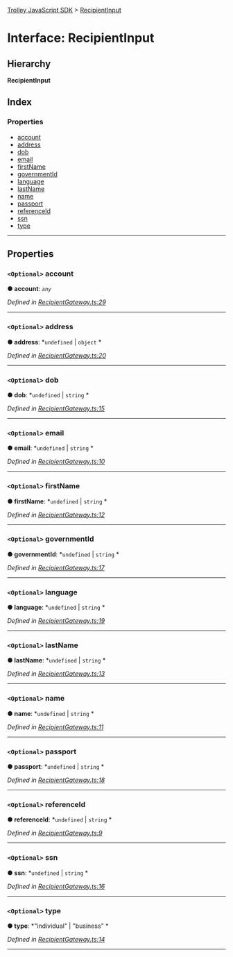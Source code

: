[Trolley JavaScript SDK](../README.md) > [RecipientInput](../interfaces/recipientinput.md)

# Interface: RecipientInput

## Hierarchy

**RecipientInput**

## Index

### Properties

* [account](recipientinput.md#account)
* [address](recipientinput.md#address)
* [dob](recipientinput.md#dob)
* [email](recipientinput.md#email)
* [firstName](recipientinput.md#firstname)
* [governmentId](recipientinput.md#governmentid)
* [language](recipientinput.md#language)
* [lastName](recipientinput.md#lastname)
* [name](recipientinput.md#name)
* [passport](recipientinput.md#passport)
* [referenceId](recipientinput.md#referenceid)
* [ssn](recipientinput.md#ssn)
* [type](recipientinput.md#type)

---

## Properties

<a id="account"></a>

### `<Optional>` account

**● account**: *`any`*

*Defined in [RecipientGateway.ts:29](https://github.com/PaymentRails/javascript-sdk/blob/c3121c6/lib/RecipientGateway.ts#L29)*

___
<a id="address"></a>

### `<Optional>` address

**● address**: *`undefined` |
`object`
*

*Defined in [RecipientGateway.ts:20](https://github.com/PaymentRails/javascript-sdk/blob/c3121c6/lib/RecipientGateway.ts#L20)*

___
<a id="dob"></a>

### `<Optional>` dob

**● dob**: *`undefined` |
`string`
*

*Defined in [RecipientGateway.ts:15](https://github.com/PaymentRails/javascript-sdk/blob/c3121c6/lib/RecipientGateway.ts#L15)*

___
<a id="email"></a>

### `<Optional>` email

**● email**: *`undefined` |
`string`
*

*Defined in [RecipientGateway.ts:10](https://github.com/PaymentRails/javascript-sdk/blob/c3121c6/lib/RecipientGateway.ts#L10)*

___
<a id="firstname"></a>

### `<Optional>` firstName

**● firstName**: *`undefined` |
`string`
*

*Defined in [RecipientGateway.ts:12](https://github.com/PaymentRails/javascript-sdk/blob/c3121c6/lib/RecipientGateway.ts#L12)*

___
<a id="governmentid"></a>

### `<Optional>` governmentId

**● governmentId**: *`undefined` |
`string`
*

*Defined in [RecipientGateway.ts:17](https://github.com/PaymentRails/javascript-sdk/blob/c3121c6/lib/RecipientGateway.ts#L17)*

___
<a id="language"></a>

### `<Optional>` language

**● language**: *`undefined` |
`string`
*

*Defined in [RecipientGateway.ts:19](https://github.com/PaymentRails/javascript-sdk/blob/c3121c6/lib/RecipientGateway.ts#L19)*

___
<a id="lastname"></a>

### `<Optional>` lastName

**● lastName**: *`undefined` |
`string`
*

*Defined in [RecipientGateway.ts:13](https://github.com/PaymentRails/javascript-sdk/blob/c3121c6/lib/RecipientGateway.ts#L13)*

___
<a id="name"></a>

### `<Optional>` name

**● name**: *`undefined` |
`string`
*

*Defined in [RecipientGateway.ts:11](https://github.com/PaymentRails/javascript-sdk/blob/c3121c6/lib/RecipientGateway.ts#L11)*

___
<a id="passport"></a>

### `<Optional>` passport

**● passport**: *`undefined` |
`string`
*

*Defined in [RecipientGateway.ts:18](https://github.com/PaymentRails/javascript-sdk/blob/c3121c6/lib/RecipientGateway.ts#L18)*

___
<a id="referenceid"></a>

### `<Optional>` referenceId

**● referenceId**: *`undefined` |
`string`
*

*Defined in [RecipientGateway.ts:9](https://github.com/PaymentRails/javascript-sdk/blob/c3121c6/lib/RecipientGateway.ts#L9)*

___
<a id="ssn"></a>

### `<Optional>` ssn

**● ssn**: *`undefined` |
`string`
*

*Defined in [RecipientGateway.ts:16](https://github.com/PaymentRails/javascript-sdk/blob/c3121c6/lib/RecipientGateway.ts#L16)*

___
<a id="type"></a>

### `<Optional>` type

**● type**: *"individual" |
"business"
*

*Defined in [RecipientGateway.ts:14](https://github.com/PaymentRails/javascript-sdk/blob/c3121c6/lib/RecipientGateway.ts#L14)*

___

